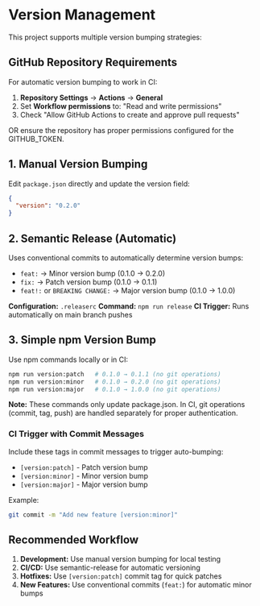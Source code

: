 # Version Management

This project supports multiple version bumping strategies:

## GitHub Repository Requirements

For automatic version bumping to work in CI:

1. **Repository Settings** → **Actions** → **General**
2. Set **Workflow permissions** to: "Read and write permissions"
3. Check "Allow GitHub Actions to create and approve pull requests"

OR ensure the repository has proper permissions configured for the GITHUB_TOKEN.

## 1. Manual Version Bumping

Edit `package.json` directly and update the version field:
```json
{
  "version": "0.2.0"
}
```

## 2. Semantic Release (Automatic)

Uses conventional commits to automatically determine version bumps:

- `feat:` → Minor version bump (0.1.0 → 0.2.0)
- `fix:` → Patch version bump (0.1.0 → 0.1.1)  
- `feat!:` or `BREAKING CHANGE:` → Major version bump (0.1.0 → 1.0.0)

**Configuration:** `.releaserc`
**Command:** `npm run release`
**CI Trigger:** Runs automatically on main branch pushes

## 3. Simple npm Version Bump

Use npm commands locally or in CI:

```bash
npm run version:patch   # 0.1.0 → 0.1.1 (no git operations)
npm run version:minor   # 0.1.0 → 0.2.0 (no git operations)
npm run version:major   # 0.1.0 → 1.0.0 (no git operations)
```

**Note:** These commands only update package.json. In CI, git operations (commit, tag, push) are handled separately for proper authentication.

### CI Trigger with Commit Messages

Include these tags in commit messages to trigger auto-bumping:

- `[version:patch]` - Patch version bump
- `[version:minor]` - Minor version bump  
- `[version:major]` - Major version bump

Example:
```bash
git commit -m "Add new feature [version:minor]"
```

## Recommended Workflow

1. **Development:** Use manual version bumping for local testing
2. **CI/CD:** Use semantic-release for automatic versioning
3. **Hotfixes:** Use `[version:patch]` commit tag for quick patches
4. **New Features:** Use conventional commits (`feat:`) for automatic minor bumps